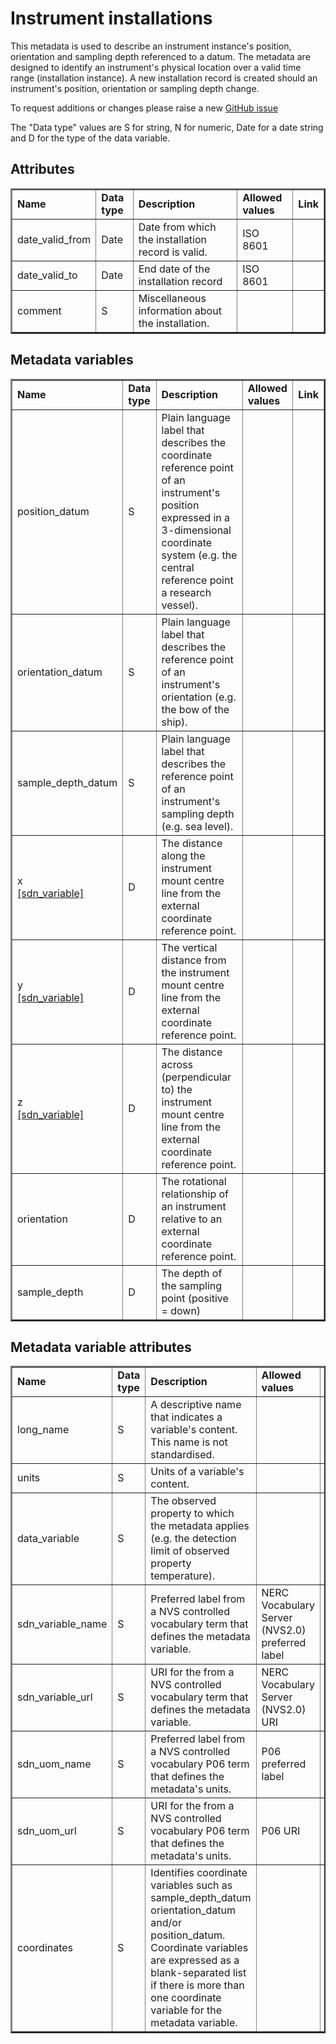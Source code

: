# Instrument installations

This metadata is used to describe an instrument instance's position, orientation and sampling depth referenced to a datum. The metadata are designed to identify an instrument's physical location over a valid time range (installation instance). A new installation record is created should an instrument's position, orientation or sampling depth change.

To request additions or changes please raise a new [GitHub issue](https://github.com/I-Ocean/common-metadata/issues/new)

The "Data type" values are S for string, N for numeric, Date for a date string and D for the type of the data variable.

Attributes
----------
<table border="2" cellpadding="5"> 
<tr><td><strong>Name</strong></td><td><strong>Data type</strong></td><td><strong>Description</strong></td><td><strong>Allowed values</strong></td><td><strong>Link</strong></td></tr> 
<tr><td>date_valid_from</td><td>Date</td><td>Date from which the installation record is valid.</td><td>ISO 8601</td><td>&nbsp;</td></tr> 
<tr><td>date_valid_to</td><td>Date</td><td>End date of the installation record</td><td>ISO 8601</td><td>&nbsp;</td></tr> 
<tr><td>comment</td><td>S</td><td>Miscellaneous information about the installation.</td><td>&nbsp;</td><td>&nbsp;</td></tr> 
</table> 


Metadata variables
------------------
<table border="2" cellpadding="5"> 
<tr><td><strong>Name</strong></td><td><strong>Data type</strong></td><td><strong>Description</strong></td><td><strong>Allowed values</strong></td><td><strong>Link</strong></td></tr> 
<tr><td>position_datum</td><td>S</td><td>Plain language label that describes the coordinate reference point of an instrument's position expressed in a 3-dimensional coordinate system (e.g. the central reference point  a research vessel).</td><td>&nbsp;</td><td>&nbsp;</td></tr> 
<tr><td>orientation_datum</td><td>S</td><td>Plain language label that describes the reference point of an instrument's orientation (e.g. the bow of the ship).</td><td>&nbsp;</td><td>&nbsp;</td></tr> 
<tr><td>sample_depth_datum</td><td>S</td><td>Plain language label that describes the reference point of an instrument's sampling depth (e.g. sea level).</td><td>&nbsp;</td><td>&nbsp;</td></tr> 
<tr><td>x <br /><a href='http://vocab.nerc.ac.uk/collection/W02/current/002/'>[sdn_variable]</a></td><td>D</td><td>The distance along the instrument mount centre line from the external coordinate reference point.</td><td>&nbsp;</td><td>&nbsp;</td></tr> 
<tr><td>y <br /><a href='http://vocab.nerc.ac.uk/collection/W02/current/003/'>[sdn_variable]</a></td><td>D</td><td>The vertical distance from the instrument mount centre line from the external coordinate reference point.</td><td>&nbsp;</td><td>&nbsp;</td></tr> 
<tr><td>z <br /><a href='http://vocab.nerc.ac.uk/collection/W02/current/004/'>[sdn_variable]</a></td><td>D</td><td>The distance across (perpendicular to) the instrument mount centre line from the external coordinate reference point.</td><td>&nbsp;</td><td>&nbsp;</td></tr> 
<tr><td>orientation</td><td>D</td><td>The rotational relationship of an instrument relative to an external coordinate reference point.</td><td>&nbsp;</td><td>&nbsp;</td></tr> 
<tr><td>sample_depth</td><td>D</td><td>The depth of the sampling point (positive = down)</td><td>&nbsp;</td><td>&nbsp;</td></tr> 
</table> 

Metadata variable attributes
----------------------------
<table border="2" cellpadding="5"> 
<tr><td><strong>Name</strong></td><td><strong>Data type</strong></td><td><strong>Description</strong></td><td><strong>Allowed values</strong></td><td><strong>Link</strong></td></tr> 
<tr><td>long_name</td><td>S</td><td>A descriptive name that indicates a variable's content. This name is not standardised.</td><td>&nbsp;</td><td>&nbsp;</td></tr> 
<tr><td>units</td><td>S</td><td>Units of a variable's content.</td><td>&nbsp;</td><td>&nbsp;</td></tr> 
<tr><td>data_variable</td><td>S</td><td>The observed property to which the metadata applies (e.g. the detection limit of observed property temperature).</td><td>&nbsp;</td><td>&nbsp;</td></tr> 
<tr><td>sdn_variable_name</td><td>S</td><td>Preferred label from a NVS controlled vocabulary term that defines the metadata variable.</td><td>NERC Vocabulary Server (NVS2.0) preferred label</td><td> <a href='http://vocab.nerc.ac.uk/'>NVS</a></td></tr> 
<tr><td>sdn_variable_url</td><td>S</td><td>URI for the from a NVS controlled vocabulary term that defines the metadata variable.</td><td>NERC Vocabulary Server (NVS2.0) URI</td><td> <a href='http://vocab.nerc.ac.uk/'>NVS</a></td></tr> 
<tr><td>sdn_uom_name</td><td>S</td><td>Preferred label from a NVS controlled vocabulary P06 term that defines the metadata's units.</td><td>P06 preferred label</td><td><a href='http://vocab.nerc.ac.uk/collection/P06/current/'>P06</a></td></tr> 
<tr><td>sdn_uom_url</td><td>S</td><td>URI for the from a NVS controlled vocabulary P06 term that defines the metadata's units.</td><td>P06 URI</td><td><a href='http://vocab.nerc.ac.uk/collection/P06/current/'>P06</a></td></tr> 
<tr><td>coordinates</td><td>S</td><td>Identifies coordinate variables such as sample_depth_datum orientation_datum and/or position_datum. Coordinate variables are expressed as a blank-separated list if there is more than one coordinate variable for the metadata variable.</td><td>&nbsp;</td><td>&nbsp;</td></tr> 
</table> 
